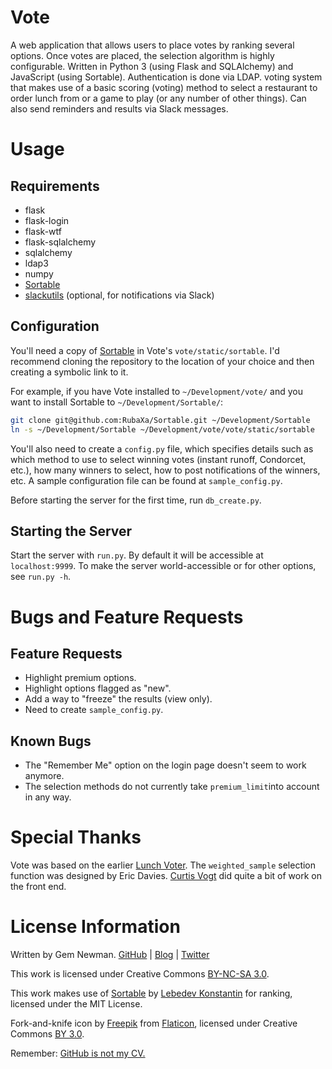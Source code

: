 Vote
====

A web application that allows users to place votes by ranking several options. Once votes are placed, the selection algorithm is highly configurable. Written in Python 3 (using Flask and SQLAlchemy) and JavaScript (using Sortable). Authentication is done via LDAP. voting system that makes use of a basic scoring (voting) method to select a restaurant to order lunch from or a game to play (or any number of other things). Can also send reminders and results via Slack messages.

Usage
=====

Requirements
------------

* flask
* flask-login
* flask-wtf
* flask-sqlalchemy
* sqlalchemy
* ldap3
* numpy
* [Sortable](https://github.com/RubaXa/Sortable/)
* [slackutils](https://github.com/spurll/slackutils/) (optional, for notifications via Slack)

Configuration
-------------

You'll need a copy of [Sortable](https://github.com/RubaXa/Sortable/) in Vote's `vote/static/sortable`. I'd recommend cloning the repository to the location of your choice and then creating a symbolic link to it.

For example, if you have Vote installed to `~/Development/vote/` and you want to install Sortable to `~/Development/Sortable/`:

```sh
git clone git@github.com:RubaXa/Sortable.git ~/Development/Sortable
ln -s ~/Development/Sortable ~/Development/vote/vote/static/sortable
```

You'll also need to create a `config.py` file, which specifies details such as which method to use to select winning votes (instant runoff, Condorcet, etc.), how many winners to select, how to post notifications of the winners, etc. A sample configuration file can be found at `sample_config.py`.

Before starting the server for the first time, run `db_create.py`.

Starting the Server
-------------------

Start the server with `run.py`. By default it will be accessible at `localhost:9999`. To make the server world-accessible or for other options, see `run.py -h`.

Bugs and Feature Requests
=========================

Feature Requests
----------------

* Highlight premium options.
* Highlight options flagged as "new".
* Add a way to "freeze" the results (view only).
* Need to create `sample_config.py`.

Known Bugs
----------

* The "Remember Me" option on the login page doesn't seem to work anymore.
* The selection methods do not currently take `premium_limit`into account in any way.

Special Thanks
==============

Vote was based on the earlier [Lunch Voter](https://github.com/spurll/lunch). The `weighted_sample` selection function was designed by Eric Davies. [Curtis Vogt](https://github.com/omus) did quite a bit of work on the front end.

License Information
===================

Written by Gem Newman. [GitHub](https://github.com/spurll/) | [Blog](http://www.startleddisbelief.com) | [Twitter](https://twitter.com/spurll)

This work is licensed under Creative Commons [BY-NC-SA 3.0](https://creativecommons.org/licenses/by-nc-sa/3.0/).

This work makes use of [Sortable](http://rubaxa.github.io/Sortable) by [Lebedev Konstantin](mailto:ibnRubaXa@gmail.com) for ranking, licensed under the MIT License.

Fork-and-knife icon by [Freepik](http://www.freepik.com) from [Flaticon](http://www.flaticon.com), licensed under Creative Commons [BY 3.0](https://creativecommons.org/licenses/by/3.0/).

Remember: [GitHub is not my CV.](https://blog.jcoglan.com/2013/11/15/why-github-is-not-your-cv/)
